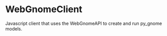 WebGnomeClient
==============

Javascript client that uses the WebGnomeAPI to create and run py_gnome models.
